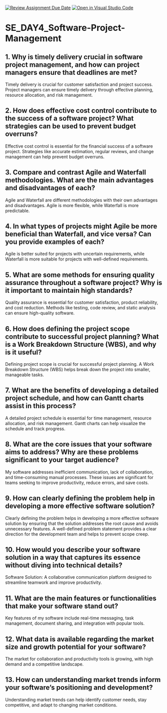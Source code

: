 [![Review Assignment Due Date](https://classroom.github.com/assets/deadline-readme-button-22041afd0340ce965d47ae6ef1cefeee28c7c493a6346c4f15d667ab976d596c.svg)](https://classroom.github.com/a/9pw6JKcu)
[![Open in Visual Studio Code](https://classroom.github.com/assets/open-in-vscode-2e0aaae1b6195c2367325f4f02e2d04e9abb55f0b24a779b69b11b9e10269abc.svg)](https://classroom.github.com/online_ide?assignment_repo_id=15713156&assignment_repo_type=AssignmentRepo)
# SE_DAY4_Software-Project-Management
## 1. Why is timely delivery crucial in software project management, and how can project managers ensure that deadlines are met?
Timely delivery is crucial for customer satisfaction and project success. Project managers can ensure timely delivery through effective planning, resource allocation, and risk management.

## 2. How does effective cost control contribute to the success of a software project? What strategies can be used to prevent budget overruns?
Effective cost control is essential for the financial success of a software project. Strategies like accurate estimation, regular reviews, and change management can help prevent budget overruns.

## 3. Compare and contrast Agile and Waterfall methodologies. What are the main advantages and disadvantages of each?
Agile and Waterfall are different methodologies with their own advantages and disadvantages. Agile is more flexible, while Waterfall is more predictable.

## 4. In what types of projects might Agile be more beneficial than Waterfall, and vice versa? Can you provide examples of each?
Agile is better suited for projects with uncertain requirements, while Waterfall is more suitable for projects with well-defined requirements.

## 5. What are some methods for ensuring quality assurance throughout a software project? Why is it important to maintain high standards?
Quality assurance is essential for customer satisfaction, product reliability, and cost reduction. Methods like testing, code review, and static analysis can ensure high-quality software.

## 6. How does defining the project scope contribute to successful project planning? What is a Work Breakdown Structure (WBS), and why is it useful?
Defining project scope is crucial for successful project planning. A Work Breakdown Structure (WBS) helps break down the project into smaller, manageable tasks.

## 7. What are the benefits of developing a detailed project schedule, and how can Gantt charts assist in this process?
A detailed project schedule is essential for time management, resource allocation, and risk management. Gantt charts can help visualize the schedule and track progress.

## 8. What are the core issues that your software aims to address? Why are these problems significant to your target audience?
My software addresses inefficient communication, lack of collaboration, and time-consuming manual processes. These issues are significant for teams seeking to improve productivity, reduce errors, and save costs.

## 9. How can clearly defining the problem help in developing a more effective software solution?
Clearly defining the problem helps in developing a more effective software solution by ensuring that the solution addresses the root cause and avoids unnecessary features. A well-defined problem statement provides a clear direction for the development team and helps to prevent scope creep.

## 10. How would you describe your software solution in a way that captures its essence without diving into technical details?
Software Solution: A collaborative communication platform designed to streamline teamwork and improve productivity.

## 11. What are the main features or functionalities that make your software stand out?
Key features of my software include real-time messaging, task management, document sharing, and integration with popular tools.

## 12. What data is available regarding the market size and growth potential for your software?
The market for collaboration and productivity tools is growing, with high demand and a competitive landscape.

## 13. How can understanding market trends inform your software’s positioning and development?
Understanding market trends can help identify customer needs, stay competitive, and adapt to changing market conditions.
